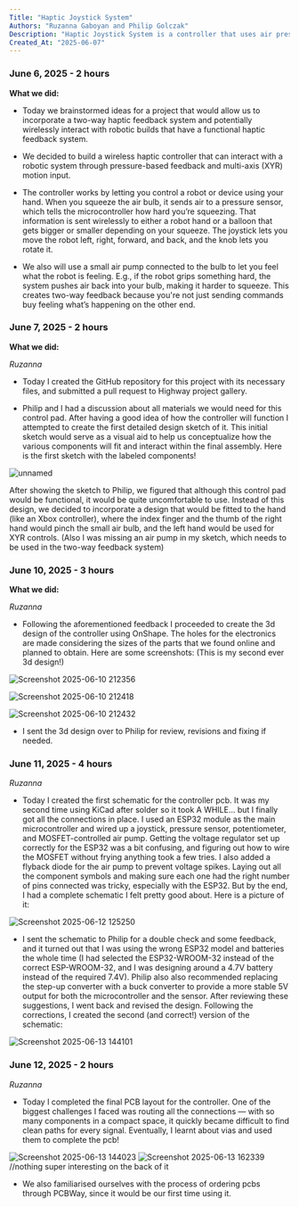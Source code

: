 ```yaml
---
Title: "Haptic Joystick System"
Authors: "Ruzanna Gaboyan and Philip Golczak"
Description: "Haptic Joystick System is a controller that uses air pressure to send haptic feedback. It has an air bulb that you squeeze, a tube connected to pressure sensor and joystick-like controls for movement in the X Y and R (rotation) directions."
Created_At: "2025-06-07"
---
```


### June 6, 2025 - 2 hours

**What we did:**

- Today we brainstormed ideas for a project that would allow us to incorporate a two-way haptic feedback system and potentially wirelessly interact with robotic builds that have a functional haptic feedback system.
  
- We decided to build a wireless haptic controller that can interact with a robotic system through pressure-based feedback and multi-axis (XYR) motion input.
  
- The controller works by letting you control a robot or device using your hand. When you squeeze the air bulb, it sends air to a pressure sensor, which tells the microcontroller how hard you’re squeezing. That information is sent wirelessly to either a robot hand or a balloon that gets bigger or smaller depending on your squeeze. The joystick lets you move the robot left, right, forward, and back, and the knob lets you rotate it.
  
- We also will use a small air pump connected to the bulb to let you feel what the robot is feeling. E.g., if the robot grips something hard, the system pushes air back into your bulb, making it harder to squeeze. This creates two-way feedback because you're not just sending commands buy feeling what’s happening on the other end.
  
### June 7, 2025 - 2 hours

**What we did:**

*Ruzanna*

- Today I created the GitHub repository for this project with its necessary files, and submitted a pull request to Highway project gallery.
  
- Philip and I had a discussion about all materials we would need for this control pad. After having a good idea of how the controller will function I attempted to create the first detailed design sketch of it. This initial sketch would serve as a visual aid to help us conceptualize how the various components will fit and interact within the final assembly. Here is the first sketch with the labeled components!

![unnamed](https://github.com/user-attachments/assets/40ea8b7f-d950-4abc-8050-621e3feae92d)

After showing the sketch to Philip, we figured that although this control pad would be functional, it would be quite uncomfortable to use. Instead of this design, we decided to incorporate a design that would be fitted to the hand (like an Xbox controller), where the index finger and the thumb of the right hand would pinch the small air bulb, and the left hand would be used for XYR controls. (Also I was missing an air pump in my sketch, which needs to be used in the two-way feedback system)


### June 10, 2025 - 3 hours

**What we did:**

*Ruzanna*

- Following the aforementioned feedback I proceeded to create the 3d design of the controller using OnShape. The holes for the electronics are made considering the sizes of the parts that we found online and planned to obtain.
  Here are some screenshots: (This is my second ever 3d design!)

![Screenshot 2025-06-10 212356](https://github.com/user-attachments/assets/f41a8b4f-3ec3-4baf-9466-5352c035c6ab)

![Screenshot 2025-06-10 212418](https://github.com/user-attachments/assets/f4fa1d7f-e369-4021-b05e-f19a5888ffa3)

![Screenshot 2025-06-10 212432](https://github.com/user-attachments/assets/d88df2e6-3c5f-4a72-8750-7fc613d34f4f)

- I sent the 3d design over to Philip for review, revisions and fixing if needed.

### June 11, 2025 - 4 hours

*Ruzanna*

- Today I created the first schematic for the controller pcb. It was my second time using KiCad after solder so it took A WHILE... but I finally got all the connections in place. I used an ESP32 module as the main microcontroller and wired up a joystick, pressure sensor, potentiometer, and MOSFET-controlled air pump. Getting the voltage regulator set up correctly for the ESP32 was a bit confusing, and figuring out how to wire the MOSFET without frying anything took a few tries. I also added a flyback diode for the air pump to prevent voltage spikes. Laying out all the component symbols and making sure each one had the right number of pins connected was tricky, especially with the ESP32. But by the end, I had a complete schematic I felt pretty good about. Here is a picture of it:

![Screenshot 2025-06-12 125250](https://github.com/user-attachments/assets/6372711e-21f1-404e-a737-27b28564a4bc)

- I sent the schematic to Philip for a double check and some feedback, and it turned out that I was using the wrong ESP32 model and batteries the whole time (I had selected the ESP32-WROOM-32 instead of the correct ESP-WROOM-32, and I was designing around a 4.7V battery instead of the required 7.4V). Philip also also recommended replacing the step-up converter with a buck converter to provide a more stable 5V output for both the microcontroller and the sensor. After reviewing these suggestions, I went back and revised the design. Following the corrections, I created the second (and correct!) version of the schematic:

![Screenshot 2025-06-13 144101](https://github.com/user-attachments/assets/5bfd7266-f5f5-4579-9cd3-cca158d246d0)

### June 12, 2025 - 2 hours

*Ruzanna*

- Today I completed the final PCB layout for the controller. One of the biggest challenges I faced was routing all the connections — with so many components in a compact space, it quickly became difficult to find clean paths for every signal. Eventually, I learnt about vias and used them to complete the pcb!

![Screenshot 2025-06-13 144023](https://github.com/user-attachments/assets/df339fd2-4320-41bc-b257-b6e95aef9cd5)
![Screenshot 2025-06-13 162339](https://github.com/user-attachments/assets/5d22a96b-e25a-418c-88ed-5debb6bfae24) 
//nothing super interesting on the back of it

- We also familiarised ourselves with the process of ordering pcbs through PCBWay, since it would be our first time using it.



